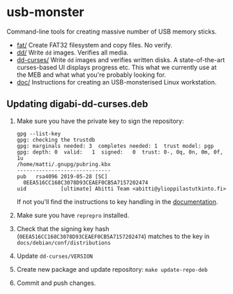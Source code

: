 # usb-monster

Command-line tools for creating massive number of USB memory sticks.

 * [fat/](fat/README.md) Create FAT32 filesystem and copy files. No verify.
 * [dd/](dd/README.md) Write `dd` images. Verifies all media.
 * [dd-curses/](dd-curses/README.md) Write `dd` images and verifies written disks.
   A state-of-the-art curses-based UI displays progress etc. This what we currently use
   at the MEB and what what you're probably looking for.
 * [doc/](doc/README.md) Instructions for creating an USB-monsterised Linux workstation.

## Updating digabi-dd-curses.deb

 1. Make sure you have the private key to sign the repository:
    ```
    gpg --list-key
    gpg: checking the trustdb
    gpg: marginals needed: 3  completes needed: 1  trust model: pgp
    gpg: depth: 0  valid:   1  signed:   0  trust: 0-, 0q, 0n, 0m, 0f, 1u
    /home/matti/.gnupg/pubring.kbx
    ------------------------------
    pub   rsa4096 2019-05-28 [SC]
      0EEA516CC168C3078D93CEAEF0CB5A7157202474
    uid           [ultimate] Abitti Team <abitti@ylioppilastutkinto.fi>
    ```
    If not you'll find the instructions to key handling in the [documentation](doc/DEBIAN-REPO.md).

 1. Make sure you have `reprepro` installed.

 1. Check that the signing key hash (`0EEA516CC168C3078D93CEAEF0CB5A7157202474`) matches to
    the key in `docs/debian/conf/distributions`

 1. Update `dd-curses/VERSION`
 
 1. Create new package and update repository: `make update-repo-deb`

 1. Commit and push changes.
